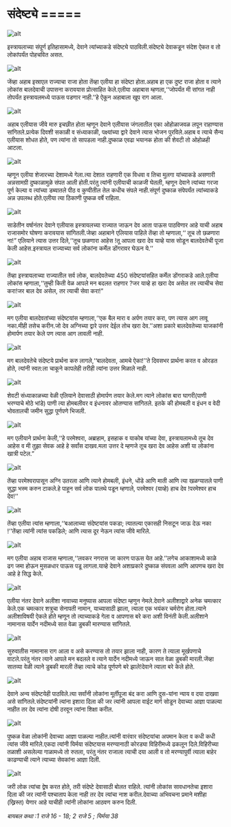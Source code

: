 # ‌‌‌संदेष्ट्ये =====

![alt](https://cdn.door43.org/obs/jpg/360px/obs-en-19-01.jpg)

‌‌‌इस्त्रायलाच्या संपूर्ण इतिहासामध्ये, देवाने त्यांच्याकडे संदेष्ट्ये पाठविली.‌‌‌संदेष्ट्ये देवाकडून संदेश ऐकत व तो लोकांपर्यंत पोहचवित असत.

![alt](https://cdn.door43.org/obs/jpg/360px/obs-en-19-02.jpg)

‌‌‌जेंव्हा अहाब इस्राएल राज्याचा राजा होता तेंव्हा एलीया हा संदेष्टा होता.‌‌‌अहाब हा एक दुष्ट राजा होता व त्याने लोकांस बालदेवाची उपासना करावयास प्रोत्साहित केले.‌‌‌एलीया अहाबास म्हणला,‘‘जोपर्यंत मी सांगत नाही तोपर्यंत इस्त्रायलमध्ये पाऊस पडणार नाही.’’‌‌‌हे ऐकून अहाबाला खूप राग आला. 

![alt](https://cdn.door43.org/obs/jpg/360px/obs-en-19-03.jpg)

‌‌‌अहाब एलीयास जीवे मारु इचछीत होता म्हणून देवाने एलीयास जंगलातील एका ओहोळाजवळ लपून राहाण्यास सांगितले.‌‌‌प्रत्येक दिवशी सकाळी व संध्याकाळी, पक्ष्यांच्या द्वारे देवाने त्यास भोजन पुरविले.‌‌‌अहाब व त्याचे सैन्य एलीयास शोधत होते, पण त्यांना तो सापडला नाही.‌‌‌दुष्काळ एवढा भयानक होता की शेवटी तो ओहोळही आटला.

![alt](https://cdn.door43.org/obs/jpg/360px/obs-en-19-04.jpg)

‌‌‌म्हणून एलीया शेजारच्या देशामध्ये गेला.‌‌‌त्या देशात राहणारी एक विधवा व तिचा मुलगा यांच्याकडे असणारी अन्नसामग्री दुष्काळामुळे संपत आली होती.‌‌‌परंतु त्यांनी एलीयाची काळजी घेतली, म्हणून देवाने त्यांच्या गरजा पूर्ण केल्या व त्यांच्या डब्यातले पीठ व कुप्पीतील तेल कधीच संपले नाही.‌‌‌संपूर्ण दुष्काळ संपेपर्यंत त्यांच्याकडे अन्न उपलब्ध होते.‌‌‌एलीया त्या ठिकाणी पुष्कळ वर्षे राहिला.

![alt](https://cdn.door43.org/obs/jpg/360px/obs-en-19-05.jpg)

‌‌‌साडेतीन वर्षानंतर देवाने एलीयास इस्त्रायलच्या राज्यात जाऊन देव आता पाऊस पाठविणार आहे याची अहाब राजासमोर घोषणा करावयास सांगितली.‌‌‌जेव्हा अहाबाने एलियास पाहिले तेंव्हा तो म्हणाला,‘‘ तूच तो छळणारा ना!” ‌‌‌एलियाने त्यास उत्तर दिले,‘‘तूच छळणारा आहेस !‌‌‌तू आपला खरा देव याव्हे यास सोडून बालदेवतेची पूजा केली आहेस.‌‌इस्त्रायल राज्याच्या सर्व लोकांना कर्मेल डोंगरावर घेऊन ये.’’

![alt](https://cdn.door43.org/obs/jpg/360px/obs-en-19-06.jpg)

‌‌‌तेंव्हा इस्त्रायलाच्या राज्यातील सर्व लोक, बालदेवतेच्या 450 संदेष्टयांसहित कर्मेल डोंगराकडे आले.‌‌‌एलीया लोकांस म्हणाला,‘‘तुम्ही किती वेळ आपले मन बदलत राहणार ?‌‌‌जर याव्हे हा खरा देव असेल तर त्याचीच सेवा करा!‌‌‌जर बाल देव असेल, तर त्याची सेवा करा!”

![alt](https://cdn.door43.org/obs/jpg/360px/obs-en-19-07.jpg)

‌‌‌मग एलीया बालदेवतांच्या संदेष्टयांस म्हणाला,‘‘एक बैल मारा व अर्पण तयार करा, पण त्यास आग लावू नका.‌‌‌मीही तसेच करीन.‌‌‌जो देव अग्निच्या द्वारे उत्तर देईल तोच खरा देव.’’‌‌‌अशा प्रकारे बालदेवतेच्या याजकांनी होमार्पण तयार केले पण त्यास आग लावली नाही.

![alt](https://cdn.door43.org/obs/jpg/360px/obs-en-19-08.jpg)

‌‌‌मग बालदेवतेचे संदेष्टये प्रार्थना करु लागले,‘‘बालदेवता, आमचे ऐका!’’‌‌‌ते दिवसभर प्रार्थना करत व ओरडत होते, त्यांनी स्वत:ला चाकूने कापलेही तरीही त्यांना उत्तर मिळाले नाही.

![alt](https://cdn.door43.org/obs/jpg/360px/obs-en-19-09.jpg)

‌‌‌शेवटी संध्याकाळच्या वेळी एलियाने देवासाठी होमार्पण तयार केले.‌‌‌मग त्याने लोकांस बारा घागरी(पाणी भरण्याचे मोठे भांडे) पाणी त्या होमबलीवर व इंधनावर ओतण्यास सांगितले. इतके की होमबली व इंधन  व वेदी भोवतालची जमीन सुद्धा पूर्णपणे भिजली.

![alt](https://cdn.door43.org/obs/jpg/360px/obs-en-19-10.jpg)

‌‌‌मग एलीयाने प्रार्थना केली,‘‘हे परमेश्वरा, अब्राहाम, इसहाक व याकोब यांच्या देवा, इस्त्रायलामध्ये तूच देव आहेस व मी तुझा सेवक आहे हे सर्वांस दाखव.‌‌‌मला उत्तर दे म्हणजे तूच खरा देव आहेस अशी या लोकांना खात्री पटेल.”

![alt](https://cdn.door43.org/obs/jpg/360px/obs-en-19-11.jpg)

‌‌‌तेंव्हा परमेश्वरापासून अग्नि उतरला आणि त्याने होमबली, इंधने, धोंडे आणि माती आणि त्या खळग्यातले पाणी सुद्धा भस्म करुन टाकले.‌‌‌हे पाहून सर्व लोक पालथे पडून म्हणाले, परमेश्वर (याव्हे) हाच देव !‌‌‌परमेश्वर हाच देव!’’

![alt](https://cdn.door43.org/obs/jpg/360px/obs-en-19-12.jpg)

‌‌‌तेंव्हा एलीया त्यांस म्हणाला,‘‘बआलाच्या संदेष्टयांस पकडा; त्यातल्या एकासही निसटून जाऊ देऊ नका !’’‌‌‌तेंव्हा त्यांनी त्यांस पकडिले; आणि त्यास दूर नेऊन त्यांस जीवे मारिले.

![alt](https://cdn.door43.org/obs/jpg/360px/obs-en-19-13.jpg)

‌‌‌मग एलीया अहाब राजास म्हणाला,‘‘लवकर नगरास जा कारण पाऊस येत आहे.’’‌‌‌लगेच आकाशामध्ये काळे ढग जमा होऊन मुसळधार पाऊस पडू लागला.‌‌‌याव्हे देवाने अशाप्रकारे दुष्काळ संपवला आणि आपणच खरा देव आहे हे सिद्ध केले.

![alt](https://cdn.door43.org/obs/jpg/360px/obs-en-19-14.jpg)

‌‌‌एलीया नंतर देवाने अलीशा नावाच्या मनुष्यास आपला संदेष्टा म्हणुन नेमले.‌‌‌देवाने अलीशाद्वारे अनेक चमत्कार केले.‌‌‌एक चमत्कार शत्रुचा सेनापती नामान, याच्यासाठी झाला, त्याला एक भयंकर चर्मरोग होता.‌‌‌त्याने अलीशाविषयी ऐकले होते म्हणून तो त्याच्याकडे गेला व आपणास बरे करा अशी विनंती केली.‌‌‌अलीशाने नामानास यार्देन नदीमध्ये सात वेळा डुबकी मारण्यास सांगितले.

![alt](https://cdn.door43.org/obs/jpg/360px/obs-en-19-15.jpg)

‌‌‌सुरुवातीस नामानास राग आला व असे करण्यास तो तयार झाला नाही, कारण ते त्याला मूर्खपणाचे वाटले.‌‌‌परंतु नंतर त्याने आपले मन बदलले व त्याने यार्देन नदीमध्ये जाऊन सात वेळा डुबकी मारली.‌‌‌जेंव्हा सातव्या वेळी त्याने डुबकी मारली तेंव्हा त्याचे कोड पूर्णपणे बरे झाले!‌‌‌देवाने त्याला बरे केले होते.

![alt](https://cdn.door43.org/obs/jpg/360px/obs-en-19-16.jpg)

‌‌‌देवाने अन्य संदेष्टयेही पाठविले.‌‌‌त्या सर्वांनी लोकांना मूर्तीपूजा बंद करा आणि दुस-यांना न्याय व दया दाखवा असे सांगितले.‌‌‌संदेष्टयांनी त्यांना इशारा दिला की  जर त्यांनी आपला वाईट मार्ग सोडून देवाच्या आज्ञा पाळल्या नाहीत तर देव त्यांना दोषी ठरवून त्यांना शिक्षा करील.

![alt](https://cdn.door43.org/obs/jpg/360px/obs-en-19-17.jpg)

‌‌‌पुष्कळ वेळा लोकांनी देवाच्या आज्ञा पाळल्या नाहीत.‌‌‌त्यांनी वारंवार संदेष्टयांचा अपमान केला व कधी कधी त्यांस जीवे मारिले.‌‌‌एकदा त्यांनी यिर्मया संदेष्टयास मरण्यानाठी कोरड्या विहिरीमध्ये ढकलून दिले.‌‌‌विहिरीच्या तळाशी असलेल्या गाळामध्ये तो रुतला, परंतु नंतर राजाला त्याची दया आली व तो मरण्यापुर्वी त्याला बाहेर काढण्याची त्याने त्याच्या सेवकांना आज्ञा दिली.

![alt](https://cdn.door43.org/obs/jpg/360px/obs-en-19-18.jpg)

‌‌‌जरी लोक त्यांचा द्वेष करत होते, तरी संदेष्टे देवासाठी बोलत राहिले. ‌‌‌त्यांनी लोकांस सावधानतेचा इशारा दिला की जर त्यांनी पश्चाताप केला नाही तर देव त्यांचा नाश करील.‌‌‌देवाच्या अभिवचना प्रमाने मशीहा (ख्रिस्त) येणार आहे याचीही त्यांनी लोकांना आठवण करुन दिली.

_‌बायबल कथा :‌‌‌1 राजे 16 - 18; 2 राजे 5 ; यिर्मया 38_